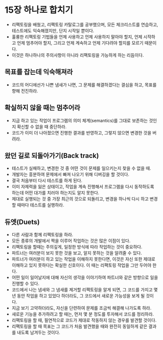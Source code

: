 # 15장 하나로 합치기

* 리팩토링을 배웠고, 리팩토링 카탈로그를 공부했으며, 모든 체크리스트를 연습하고, 테스트에도 익숙해졌지만, 단지 시작일 뿐이다.
* 훌륭한 리팩토링 기법들을 언제 사용하고 언제 사용하지 말아야 할지, 언제 시작하고 언제 멈추어야 할지, 그리고 언제 계속하고 언제 기다려야 할지를 모르기 때문이다.
* 이것은 하나하나의 주의사항이 아니라 리팩토링을 가능하게 하는 리듬이다.

## 목표를 잡는데 익숙해져라

* 코드의 어디에선가 나쁜 냄새가 나면, 그 문제를 해결하겠다는 결심을 하고, 목표를 향해 전진하라.

## 확실하지 않을 때는 멈추어라

* 지금 하고 있는 작업이 프로그램의 의미 체계(semantics)를 그대로 보존하는 것인지 확신할 수 없을 때 중단하라.
* 코드가 이미 더 나아졌으면 진행한 결과를 반영하고, 그렇지 않으면 변경한 것을 버려라.

## 왔던 길로 되돌아가기(Back track)

* 테스트가 실패하고, 변경한 것 중 어떤 것이 문제를 일으키는지 찾을 수 없을 때.
* 개발자는 흥분하여 문제에서 빠져 나오기 위해 디버깅을 할 것이다.
* 결국 처음부터 다시 테스트를 하게 된다.
* 이미 자제력을 잃은 상태이고, 작업을 계속 진행해서 프로그램을 다시 동작하도록 하는데 어떤 대가를 치러야 하는지도 알지 못한다.
* 제대로 실행되는 것 중 가장 최근의 것으로 되돌리고, 변경을 하나씩 다시 하고 변경할 때마다 테스트를 실행하라.

## 듀엣(Duets)

* 다른 사람과 함께 리팩토링을 하라.
* 모든 종류의 개발에서 짝을 이루어 작업하는 것은 많은 이점이 있다.
* 리팩토링을 할때는 주의깊게, 일정한 방식에 따라 작업하는 것이 중요하다.
* 파트너는 여러분이 보지 못한 것을 보고, 알지 못하는 것을 알려줄 수 있다.
* 파트너가 여러분이 하고 있는 작업을 이해하지 못한다면, 이것은 자신 또한 제대로 이해하고 있지 못하다는 확실한 신호이다. 이 때는 리팩토링 작업을 그만 두어야 한다.
* 어떤 일이 일어날지에 대해 자신의 생각을 이야기하여 파트너와 같은 방향으로 일을 진행할 수 있다.
* 코드에서 나는 냄새와 그 냄새를 제거할 리팩토링을 알게 되면, 그 코드를 가지고 몇 년 동안 작업을 하고 있었다 하더라도, 그 코드에서 새로운 가능성을 보게 될 것이다.
* 지금 보기 고약하더라도, 자신을 단련하여 문제를 조금씩 해결해 나가도록 하라.
* 새로운 기능을 추가하려고 할 때는, 먼저 몇 분 정도를 투자해서 코드를 정리하라.
* 리팩토링을 할 때, 필연적으로 코드가 제대로 작동하지 않는 경우를 발견할 것이다.
* 리팩토링을 할 때 목표는 그 코드가 처음 발견했을 때와 완전히 동일하게 같은 결과를 내도록 남겨두는 것이다.